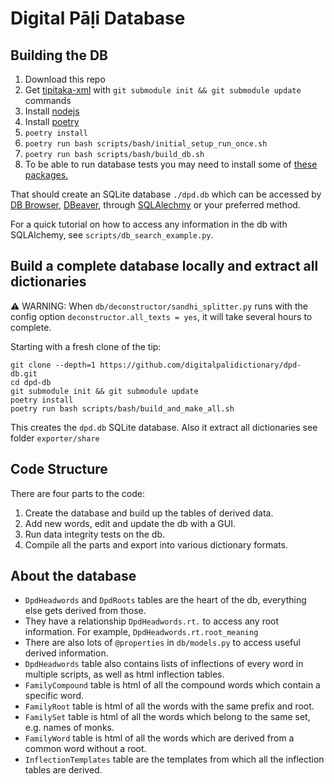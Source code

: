 # Digital Pāḷi Database

## Building the DB
1. Download this repo
2. Get [tipitaka-xml](https://github.com/VipassanaTech/tipitaka-xml) with `git
   submodule init && git submodule update` commands
3. Install [nodejs](https://nodejs.org/en/download) 
4. Install [poetry](https://python-poetry.org/docs/)
5. `poetry install`
6. `poetry run bash scripts/bash/initial_setup_run_once.sh`
7. `poetry run bash scripts/bash/build_db.sh`
8. To be able to run database tests you may need to install some of [these packages.](https://pyperclip.readthedocs.io/en/latest/index.html#not-implemented-error)

That should create an SQLite database `./dpd.db` which can be accessed by [DB Browser](https://sqlitebrowser.org/),  [DBeaver](https://dbeaver.io/), through [SQLAlechmy](https://www.sqlalchemy.org/) or your preferred method. 

For a quick tutorial on how to access any information in the db with SQLAlchemy, see `scripts/db_search_example.py`.

## Build a complete database locally and extract all dictionaries

⚠️ WARNING: When `db/deconstructor/sandhi_splitter.py` runs with the config option `deconstructor.all_texts = yes`, it will take several hours to complete.

Starting with a fresh clone of the tip:

``` shell
git clone --depth=1 https://github.com/digitalpalidictionary/dpd-db.git
cd dpd-db
git submodule init && git submodule update
poetry install
poetry run bash scripts/bash/build_and_make_all.sh
```

This creates the `dpd.db` SQLite database. Also it extract all dictionaries see folder `exporter/share`

## Code Structure
There are four parts to the code:
1. Create the database and build up the tables of derived data.
2. Add new words, edit and update the db with a GUI. 
3. Run data integrity tests on the db.
4. Compile all the parts and export into various dictionary formats.

## About the database
- `DpdHeadwords` and `DpdRoots` tables are the heart of the db, everything else gets derived from those.  
- They have a relationship `DpdHeadwords.rt.` to access any root information. For example, `DpdHeadwords.rt.root_meaning`
- There are also lots of `@properties` in `db/models.py` to access useful derived information.  
- `DpdHeadwords` table also contains lists of inflections of every word in multiple scripts, as well as html inflection tables.
- `FamilyCompound` table is html of all the compound words which contain a specific word.  
- `FamilyRoot` table is html of all the words with the same prefix and root.  
- `FamilySet` table is html of all the words which belong to the same set, e.g. names of monks.  
- `FamilyWord` table is html of all the words which are derived from a common word without a root.  
- `InflectionTemplates` table are the templates from which all the inflection tables are derived.  
<!-- - `Sandhi` table is all the deconstructed compounds which have been split by code.   -->
